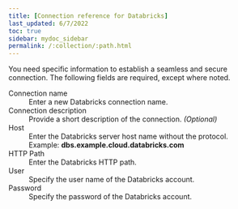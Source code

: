 ```yaml
---
title: [Connection reference for Databricks]
last_updated: 6/7/2022
toc: true
sidebar: mydoc_sidebar
permalink: /:collection/:path.html
---
```

You need specific information to establish a seamless and secure connection. The following fields are required, except where noted.

<dl>
  <dlentry id="connection-name">
    <dt>Connection name</dt>
    <dd>Enter a new Databricks connection name.</dd></dlentry>
  <dlentry id="connection-description">
      <dt>Connection description</dt>
      <dd>Provide a short description of the connection.<i> (Optional)</i></dd></dlentry>
    <dlentry id="host">
      <dt>Host</dt>
      <dd>Enter the Databricks server host name without the protocol.</dd>
      <dd>Example: <b>dbs.example.cloud.databricks.com</b></dd></dlentry>  
    <dlentry id="http-path">
      <dt>HTTP Path</dt>
      <dd>Enter the Databricks HTTP path.</dd></dlentry>
    <dlentry id="user">
      <dt>User</dt>
      <dd>Specify the user name of the Databricks account.</dd></dlentry>
  <dlentry id="password">
      <dt>Password</dt>
      <dd>Specify the password of the Databricks account.</dd></dlentry>
</dl>
